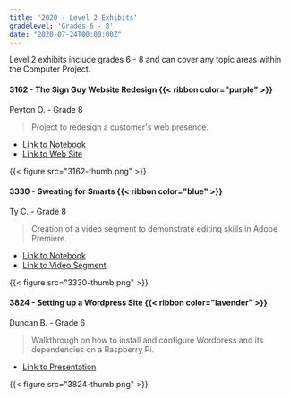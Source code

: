 ```yaml
---
title: '2020 - Level 2 Exhibits'
gradelevel: 'Grades 6 - 8'
date: "2020-07-24T00:00:00Z"
---
```



Level 2 exhibits include grades 6 - 8 and can cover any topic areas within the Computer Project.

#### 3162 - The Sign Guy Website Redesign {{< ribbon color="purple" >}}

Peyton O. - Grade 8

> Project to redesign a customer's web presence.

* [Link to Notebook](3162-notebook.pdf)
* [Link to Web Site](https://peytonjobrien.wixsite.com/thesignguy)

{{< figure src="3162-thumb.png" >}}

#### 3330 - Sweating for Smarts {{< ribbon color="blue" >}}

Ty C. - Grade 8

> Creation of a video segment to demonstrate editing skills in Adobe Premiere.

* [Link to Notebook](3330-notebook.pdf)
* [Link to Video Segment](https://www.youtube.com/watch?v=6vFNcX94qqo)

{{< figure src="3330-thumb.png" >}}

#### 3824 - Setting up a Wordpress Site {{< ribbon color="lavender" >}}

Duncan B. - Grade 6

> Walkthrough on how to install and configure Wordpress and its dependencies on a Raspberry Pi.

* [Link to Presentation](https://drive.google.com/file/d/1Hoje_UkbWx7ag-IzwJcf8KfzSctA88VY/view)

{{< figure src="3824-thumb.png" >}}